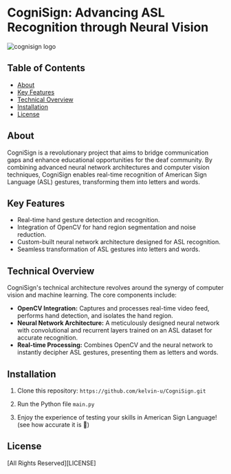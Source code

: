 # CogniSign: Advancing ASL Recognition through Neural Vision

![cognisign logo](https://github.com/Meko6701/CogniSign/assets/126201353/1049a1e6-48dc-4dd7-98c9-41615750b36a)




## Table of Contents

- [About](#about)
- [Key Features](#key-features)
- [Technical Overview](#technical-overview)
- [Installation](#installation)
- [License](#license)

## About

CogniSign is a revolutionary project that aims to bridge communication gaps and enhance educational opportunities for the deaf community. By combining advanced neural network architectures and computer vision techniques, CogniSign enables real-time recognition of American Sign Language (ASL) gestures, transforming them into letters and words.

## Key Features

- Real-time hand gesture detection and recognition.
- Integration of OpenCV for hand region segmentation and noise reduction.
- Custom-built neural network architecture designed for ASL recognition.
- Seamless transformation of ASL gestures into letters and words.

## Technical Overview

CogniSign's technical architecture revolves around the synergy of computer vision and machine learning. The core components include:

- **OpenCV Integration:** Captures and processes real-time video feed, performs hand detection, and isolates the hand region.
- **Neural Network Architecture:** A meticulously designed neural network with convolutional and recurrent layers trained on an ASL dataset for accurate recognition.
- **Real-time Processing:** Combines OpenCV and the neural network to instantly decipher ASL gestures, presenting them as letters and words.

## Installation

1. Clone this repository:
   ```https://github.com/kelvin-u/CogniSign.git```

2. Run the Python file ```main.py```

3. Enjoy the experience of testing your skills in American Sign Language! (see how accurate it is :slightly_smiling_face:)

## License
[All Rights Reserved][LICENSE]



